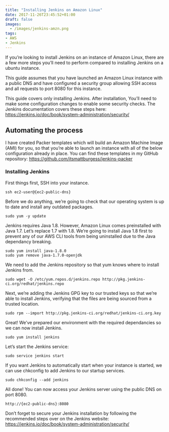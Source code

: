 ```yaml
---
title: "Installing Jenkins on Amazon Linux"
date: 2017-11-26T23:45:52+01:00
draft: false
images: 
  - /images/jenkins-amzn.png
tags:
- AWS
- Jenkins
---
```

If you’re looking to install Jenkins on an instance of Amazon Linux, there are a few more steps you’ll need to perform compared to installing Jenkins on a ubuntu instance.

This guide assumes that you have launched an Amazon Linux instance with a public DNS and have configured a security group allowing SSH access and all requests to port 8080 for this instance.

This guide covers only installing Jenkins. After installation, You’ll need to make some configuration changes to enable some security checks. The Jenkins documentation covers these steps here: https://jenkins.io/doc/book/system-administration/security/

## Automating the process

I have created Packer templates which will build an Amazon Machine Image (AMI) for you, so that you’re able to launch an instance with all of the below configuration already in place. You can find these templates in my GitHub repository: https://github.com/itsmattburgess/jenkins-packer

### Installing Jenkins

First things first, SSH into your instance.
```
ssh ec2-user@{ec2-public-dns}
```

Before we do anything, we’re going to check that our operating system is up to date and install any outdated packages.
```
sudo yum -y update
```

Jenkins requires Java 1.8. However, Amazon Linux comes preinstalled with Java 1.7. Let’s replace 1.7 with 1.8. We’re going to install Java 1.8 first to prevent any of our AWS CLI tools from being uninstalled due to the Java dependancy breaking.
```
sudo yum install java-1.8.0
sudo yum remove java-1.7.0-openjdk
```

We need to add the Jenkins repository so that yum knows where to install Jenkins from.
```
sudo wget -O /etc/yum.repos.d/jenkins.repo http://pkg.jenkins-ci.org/redhat/jenkins.repo
```

Next, we’re adding the Jenkins GPG key to our trusted keys so that we’re able to install Jenkins, verifying that the files are being sourced from a trusted location.
```
sudo rpm --import http://pkg.jenkins-ci.org/redhat/jenkins-ci.org.key
```

Great! We’ve prepared our environment with the required dependancies so we can now install Jenkins.
```
sudo yum install jenkins
```

Let’s start the Jenkins service:
```
sudo service jenkins start
```

If you want Jenkins to automatically start when your instance is started, we can use chkconfig to add Jenkins to our startup services.
```
sudo chkconfig --add jenkins
```

All done! You can now access your Jenkins server using the public DNS on port 8080.
```
http://{ec2-public-dns}:8080
```

Don’t forget to secure your Jenkins installation by following the recommended steps over on the Jenkins website: https://jenkins.io/doc/book/system-administration/security/
